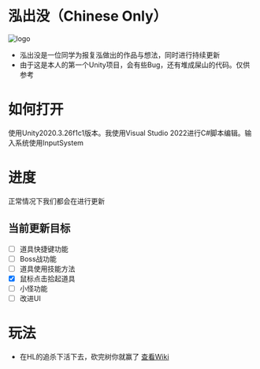 # 泓出没（Chinese Only）
![logo](https://qipaozhu.github.io/Assets/BonieHong/logo.png)
- 泓出没是一位同学为报复泓做出的作品与想法，同时进行持续更新
- 由于这是本人的第一个Unity项目，会有些Bug，还有堆成屎山的代码。仅供参考
# 如何打开
使用Unity2020.3.26f1c1版本。我使用Visual Studio 2022进行C#脚本编辑。输入系统使用InputSystem
# 进度
正常情况下我们都会在进行更新
## 当前更新目标
- [ ] 道具快捷键功能
- [ ] Boss战功能
- [ ] 道具使用技能方法
- [X] 鼠标点击拾起道具
- [ ] 小怪功能
- [ ] 改进UI

# 玩法
- 在HL的追杀下活下去，砍完树你就赢了
[查看Wiki](https://github.com/qipaozhu/Bonie-Hong/wiki)